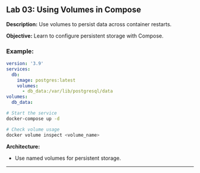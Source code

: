 ## Lab 03: Using Volumes in Compose

**Description:** Use volumes to persist data across container restarts.

**Objective:** Learn to configure persistent storage with Compose.

### Example:
```yaml
version: '3.9'
services:
  db:
    image: postgres:latest
    volumes:
      - db_data:/var/lib/postgresql/data
volumes:
  db_data:
```
```bash
# Start the service
docker-compose up -d

# Check volume usage
docker volume inspect <volume_name>
```

**Architecture:**
- Use named volumes for persistent storage.

---
